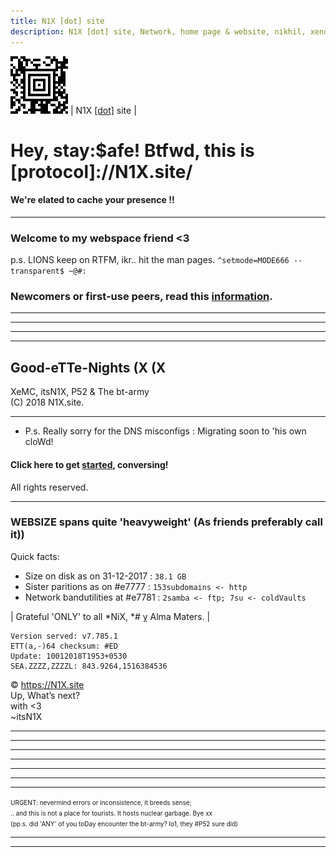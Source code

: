 ```yaml
---
title: N1X [dot] site
description: N1X [dot] site, Network, home page & website, nikhil, xenon, xe921, itsN1X, its N1X, new delhi, bangalore, chennai, Bengaluru, India, Pune, Hyderabad, hubbali, goa, P AND IT:a, Nikhil Pandita, Mozilla, Class, University, Scholar, Mars.
---
```



![](A2.png) | N1X [\[dot\]](https://n1x.site) site | 


# Hey, stay:$afe! Btfwd, this is [protocol]://N1X.site/
#### We're elated to cache your presence !!

---

### Welcome to my webspace friend <3
p.s. LIONS keep on RTFM, ikr.. hit the man pages.
`^setmode=MODE666 --transparent$ ~@#:`

### Newcomers or first-use peers, read this [information](info.md).


---
---
---
---

## Good-eTTe-Nights (X (X
XeMC, itsN1X, P52 & The bt-army  
(C) 2018 N1X.site.

---
- P.s. Really sorry for the DNS misconfigs : Migrating soon to 'his own cloWd!

#### Click here to get [started](https://irc.n1x.site), conversing!

All rights reserved.

---

### WEBSIZE spans quite 'heavyweight' \(As friends preferably call it)\)
Quick facts:
 - Size on disk as on 31-12-2017 : `38.1 GB` 
 - Sister paritions as on #e7777 : `153subdomains <- http` 
 - Network bandutilities at #e7781 : `2samba <- ftp; 7su <- coldVaults`
 
 
| Grateful 'ONLY' to all \*NiX, \*# ỵ Alma Maters. |


    Version served: v7.785.1
    ETT(a,-)64 checksum: #ED
    Update: 10012018T1953+0530
    SEA.ZZZZ,ZZZZL: 843.9264,1516384536

© https://N1X.site
<br>Up, What’s next?
<br>with <3
<br>~itsN1X
<hr><hr><hr><hr><hr><hr><hr><font size='1'>URGENT: nevermind errors or inconsistence, it breeds sense;<br>.. and this is not a place for tourists. It hosts nuclear garbage. Bye xx <br>(pp.s. did 'ANY' of you toDay encounter the bt-army? lo1, they #P52 sure did)</font><hr><hr>
<html><header><title>Xe921 || [pr0]://N1X.site || Xoded by luser::itsN1X</title></header></html>
